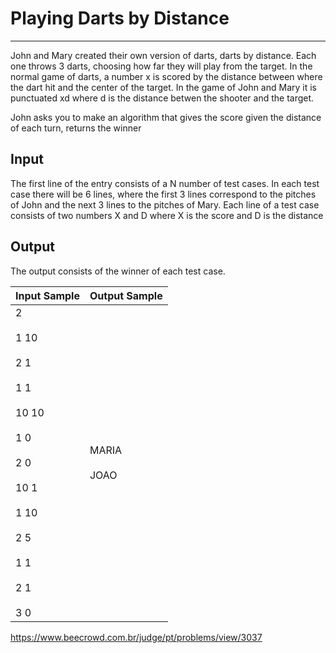 # Playing Darts by Distance

---

John and Mary created their own version of darts, darts by distance. 
Each one throws 3 darts, choosing how far they will play from the target. In the normal game of darts, a number x is scored by the distance between where the dart hit and the center of the target. In the game of John and Mary it is punctuated xd where d is the distance betwen the shooter and the target.

John asks you to make an algorithm that gives the score given the distance of each turn, returns the winner

## Input

The first line of the entry consists of a N number of test cases. In each test case there will be 6 lines, where the first 3 lines correspond to the pitches of John and the next 3 lines to the pitches of Mary. 
Each line of a test case consists of two numbers X and D where X is the score and D is the distance

## Output

The output consists of the winner of each test case.

| Input Sample                                                                                                                               | Output Sample     |
| ------------------------------------------------------------------------------------------------------------------------------------------ | ----------------- |
| 2<br><br>1 10<br><br>2 1<br><br>1 1<br><br>10 10<br><br>1 0<br><br>2 0<br><br>10 1<br><br>1 10<br><br>2 5<br><br>1 1<br><br>2 1<br><br>3 0 | MARIA<br><br>JOAO |

https://www.beecrowd.com.br/judge/pt/problems/view/3037
